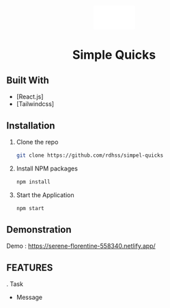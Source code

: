 <div align="center">
  <img alt="Logo" src="./src/assets/icons/simpleQuick.svg" width="100" />
</div>
<h1 align="center">
Simple Quicks
</h1>


##

## Built With

- [React.js]
- [Tailwindcss]


## Installation

1. Clone the repo
   ```sh
   git clone https://github.com/rdhss/simpel-quicks
   ```
2. Install NPM packages
   ```sh
   npm install
   ```
3. Start the Application
   ```sh
   npm start
   ```

## Demonstration

Demo : https://serene-florentine-558340.netlify.app/


## FEATURES

. Task

- Message


